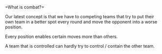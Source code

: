 =What is combat?=

Our latest concept is that we have to competing teams that try to put their own team in a better spot every round and move the opponent into a worse position.

Every position enables certain moves more than others.

A team that is controlled can hardly try to control / contain the other team.